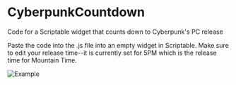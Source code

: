 # CyberpunkCountdown
Code for a Scriptable widget that counts down to Cyberpunk's PC release

Paste the code into the .js file into an empty widget in Scriptable. Make sure to edit your release time--it is currently set for 5PM which is the release time for Mountain Time.

![Example](https://i.imgur.com/awaTCim.png)
